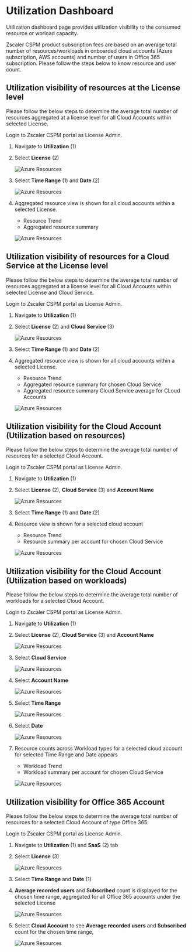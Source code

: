 Utilization Dashboard
=====================

Utilization dashboard page provides utilization visibility to the consumed resource or worload capacity. 

Zscaler CSPM product subscription fees are based on an average total number of resources/workloads in
onboarded cloud accounts (Azure subscription, AWS accounts) and number of users in Office 365 subscription. Please follow the steps below to know resource and user count. 

Utilization visibility of resources at the License level
----------------------------------------------------

Please follow the below steps to determine the average total number of resources aggregated at a license level for all Cloud Accounts within selected License.

Login to Zscaler CSPM portal as License Admin.

1. Navigate to **Utilization** (1)

2. Select **License** (2)

    ![Azure Resources](.././images/utilizationDashboard/utilization.png#thumbnail)

3. Select **Time Range** (1) and **Date** (2)

    ![Azure Resources](.././images/utilizationDashboard/license_level.png#thumbnail)

4. Aggregated resource view is shown for all cloud accounts within a selected License.
    - Resource Trend 
    - Aggregated resource summary 

   ![Azure Resources](.././images/utilizationDashboard/license_level_avg.png#thumbnail)


Utilization visibility of resources for a Cloud Service at the License level
---------------------------------------------------------------------------

Please follow the below steps to determine the average total number of resources aggregated at a license level for all Cloud Accounts within selected License and Cloud Service.

Login to Zscaler CSPM portal as License Admin.

1. Navigate to **Utilization** (1)

2. Select **License** (2) and **Cloud Service** (3)

    ![Azure Resources](.././images/utilizationDashboard/csp_level_nav.png#thumbnail)

3. Select **Time Range** (1) and **Date** (2)

4. Aggregated resource view is shown for all cloud accounts within a selected License.
    - Resource Trend 
    - Aggregated resource summary for chosen Cloud Service
    - Aggregated resource summary Cloud Service average for CLoud Accounts

    ![Azure Resources](.././images/utilizationDashboard/csp_level.png#thumbnail)


Utilization visibility for the Cloud Account (Utilization based on resources)
----------------------------------------------------------------------------
Please follow the below steps to determine the average total number of resources for a selected Cloud Account.

Login to Zscaler CSPM portal as License Admin.

1. Navigate to **Utilization** (1)

2. Select **License** (2), **Cloud Service** (3) and **Account Name**

    ![Azure Resources](.././images/utilizationDashboard/account_level_nav.png#thumbnail)

3. Select **Time Range** (1) and **Date** (2)

4. Resource view is shown for a selected cloud account
    - Resource Trend 
    - Resource summary per account for chosen Cloud Service

    ![Azure Resources](.././images/utilizationDashboard/account_level.png#thumbnail)

      

Utilization visibility for the Cloud Account (Utilization based on workloads) 
----------------------------------------------------------------------------
Please follow the below steps to determine the average total number of workloads for a selected Cloud Account.

Login to Zscaler CSPM portal as License Admin.

1. Navigate to **Utilization** (1)

2. Select **License** (2), **Cloud Service** (3) and **Account Name**

    ![Azure Resources](.././images/utilizationDashboard/account_level_nav_workload.png#thumbnail)

3. Select **Cloud Service** 

    ![Azure Resources](.././images/utilizationDashboard/account_level_filter1.png#thumbnail)

4. Select **Account Name**

    ![Azure Resources](.././images/utilizationDashboard/account_level_filter2.png#thumbnail)

5. Select **Time Range** 

    ![Azure Resources](.././images/utilizationDashboard/account_level_filter4.png#thumbnail)

6. Select **Date** 

    ![Azure Resources](.././images/utilizationDashboard/account_level_filter5.png#thumbnail)

7. Resource counts across Workload types for a selected cloud account for selected Time Range and Date appears
    - Workload Trend 
    - Workload summary per account for chosen Cloud Service

    ![Azure Resources](.././images/utilizationDashboard/account_level_workload.png#thumbnail)

      
Utilization visibility for Office 365 Account 
---------------------------------------------
Please follow the below steps to determine the average total number of resources for a selected Cloud Account of type Office 365.

Login to Zscaler CSPM portal as License Admin.

1. Navigate to **Utilization** (1) and **SaaS** (2) tab

2. Select **License** (3) 

    ![Azure Resources](.././images/utilizationDashboard/saas_nav.png#thumbnail)

3. Select **Time Range** and **Date** (1)

4. **Average recorded users** and **Subscribed** count is displayed for the chosen time range, aggregated for all Office 365 accounts under the selected License

    ![Azure Resources](.././images/utilizationDashboard/saas.png#thumbnail)

5. Select **Cloud Account** to see **Average recorded users** and **Subscribed** count for the chosen time range,

    ![Azure Resources](.././images/utilizationDashboard/saas_acc.png#thumbnail)
